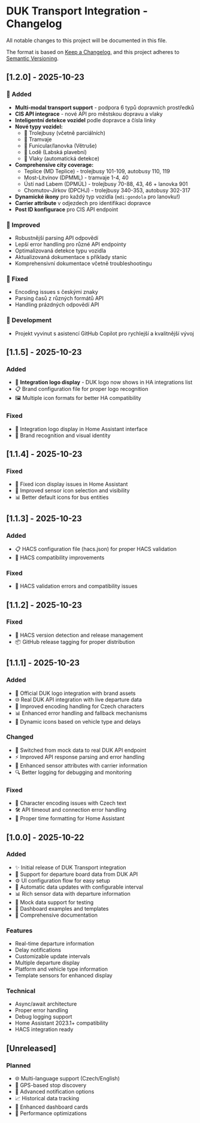 # DUK Transport Integration - Changelog

All notable changes to this project will be documented in this file.

The format is based on [Keep a Changelog](https://keepachangelog.com/en/1.0.0/),
and this project adheres to [Semantic Versioning](https://semver.org/spec/v2.0.0.html).

## [1.2.0] - 2025-10-23

### 🚀 Added
- **Multi-modal transport support** - podpora 6 typů dopravních prostředků
- **CIS API integrace** - nové API pro městskou dopravu a vlaky  
- **Inteligentní detekce vozidel** podle dopravce a čísla linky
- **Nové typy vozidel:**
  - 🚎 Trolejbusy (včetně parciálních)
  - 🚋 Tramvaje  
  - 🚠 Funicular/lanovka (Větruše)
  - 🚢 Lodě (Labská plavební)
  - 🚆 Vlaky (automatická detekce)
- **Comprehensive city coverage:**
  - Teplice (MD Teplice) - trolejbusy 101-109, autobusy 110, 119
  - Most-Litvínov (DPMML) - tramvaje 1-4, 40
  - Ústí nad Labem (DPMÚL) - trolejbusy 70-88, 43, 46 + lanovka 901
  - Chomutov-Jirkov (DPCHJ) - trolejbusy 340-353, autobusy 302-317
- **Dynamické ikony** pro každý typ vozidla (`mdi:gondola` pro lanovku!)
- **Carrier attribute** v odjezdech pro identifikaci dopravce
- **Post ID konfigurace** pro CIS API endpoint

### 🔧 Improved
- Robustnější parsing API odpovědí
- Lepší error handling pro různé API endpointy
- Optimalizovaná detekce typu vozidla
- Aktualizovaná dokumentace s příklady stanic
- Komprehensivní dokumentace včetně troubleshootingu

### 🐛 Fixed
- Encoding issues s českými znaky
- Parsing časů z různých formátů API
- Handling prázdných odpovědí API

### 🤖 Development
- Projekt vyvinut s asistencí GitHub Copilot pro rychlejší a kvalitnější vývoj

## [1.1.5] - 2025-10-23

### Added
- 🎨 **Integration logo display** - DUK logo now shows in HA integrations list
- 📋 Brand configuration file for proper logo recognition
- 🖼️ Multiple icon formats for better HA compatibility

### Fixed
- 🔧 Integration logo display in Home Assistant interface
- 📱 Brand recognition and visual identity

## [1.1.4] - 2025-10-23

### Fixed
- 🎨 Fixed icon display issues in Home Assistant
- 🔧 Improved sensor icon selection and visibility
- 📊 Better default icons for bus entities

## [1.1.3] - 2025-10-23

### Added
- 📋 HACS configuration file (hacs.json) for proper HACS validation
- 🔧 HACS compatibility improvements

### Fixed
- 🔄 HACS validation errors and compatibility issues

## [1.1.2] - 2025-10-23

### Fixed
- 🔄 HACS version detection and release management
- 📦 GitHub release tagging for proper distribution

## [1.1.1] - 2025-10-23

### Added
- 🎨 Official DUK logo integration with brand assets
- 🌐 Real DUK API integration with live departure data
- 🔧 Improved encoding handling for Czech characters
- 📊 Enhanced error handling and fallback mechanisms
- 🚌 Dynamic icons based on vehicle type and delays

### Changed
- 🔄 Switched from mock data to real DUK API endpoint
- ⚡ Improved API response parsing and error handling
- 🎯 Enhanced sensor attributes with carrier information
- 🔍 Better logging for debugging and monitoring

### Fixed
- 🐛 Character encoding issues with Czech text
- 🛠️ API timeout and connection error handling
- 📝 Proper time formatting for Home Assistant

## [1.0.0] - 2025-10-22

### Added
- ✨ Initial release of DUK Transport integration
- 🚌 Support for departure board data from DUK API
- ⚙️ UI configuration flow for easy setup
- 🔄 Automatic data updates with configurable interval
- 📊 Rich sensor data with departure information
- 🧪 Mock data support for testing
- 📱 Dashboard examples and templates
- 📖 Comprehensive documentation

### Features
- Real-time departure information
- Delay notifications
- Customizable update intervals
- Multiple departure display
- Platform and vehicle type information
- Template sensors for enhanced display

### Technical
- Async/await architecture
- Proper error handling
- Debug logging support
- Home Assistant 2023.1+ compatibility
- HACS integration ready

## [Unreleased]

### Planned
- 🌐 Multi-language support (Czech/English)
- 📍 GPS-based stop discovery
- 🔔 Advanced notification options
- 📈 Historical data tracking
- 🎨 Enhanced dashboard cards
- 🚀 Performance optimizations